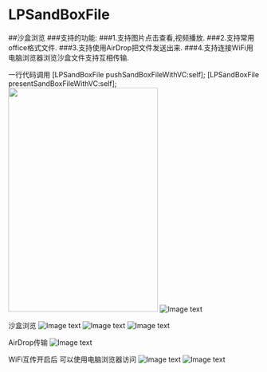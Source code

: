 # LPSandBoxFile
##沙盒浏览
    ###支持的功能:
    ###1.支持图片点击查看,视频播放.
    ###2.支持常用office格式文件.
    ###3.支持使用AirDrop把文件发送出来.
    ###4.支持连接WiFi用电脑浏览器浏览沙盒文件支持互相传输.

一行代码调用
    [LPSandBoxFile pushSandBoxFileWithVC:self];
    [LPSandBoxFile presentSandBoxFileWithVC:self];
    <img src="https://github.com/lipeiaiwo/LPSandBoxFile/blob/master/image/0.jpg" width="300" height="450" />
![Image text](https://github.com/lipeiaiwo/LPSandBoxFile/blob/master/image/0.jpg)

沙盒浏览
![Image text](https://github.com/lipeiaiwo/LPSandBoxFile/blob/master/image/1.PNG)
![Image text](https://github.com/lipeiaiwo/LPSandBoxFile/blob/master/image/2.PNG)
![Image text](https://github.com/lipeiaiwo/LPSandBoxFile/blob/master/image/3.PNG)

AirDrop传输
![Image text](https://github.com/lipeiaiwo/LPSandBoxFile/blob/master/image/4.PNG)

WiFi互传开启后 可以使用电脑浏览器访问
![Image text](https://github.com/lipeiaiwo/LPSandBoxFile/blob/master/image/5.PNG)
![Image text](https://github.com/lipeiaiwo/LPSandBoxFile/blob/master/image/6.jpg)
